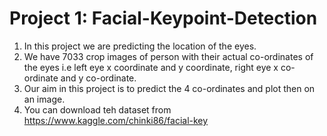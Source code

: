 #  Project 1: Facial-Keypoint-Detection

1) In this project we are predicting the location of the eyes. 
2) We have 7033 crop images of person with their actual co-ordinates of the eyes i.e left eye x coordinate and y coordinate, right eye x co-ordinate and y co-ordinate.
3) Our aim in this project is to predict the 4 co-ordinates and plot then on an image.
4) You can download teh dataset from https://www.kaggle.com/chinki86/facial-key


